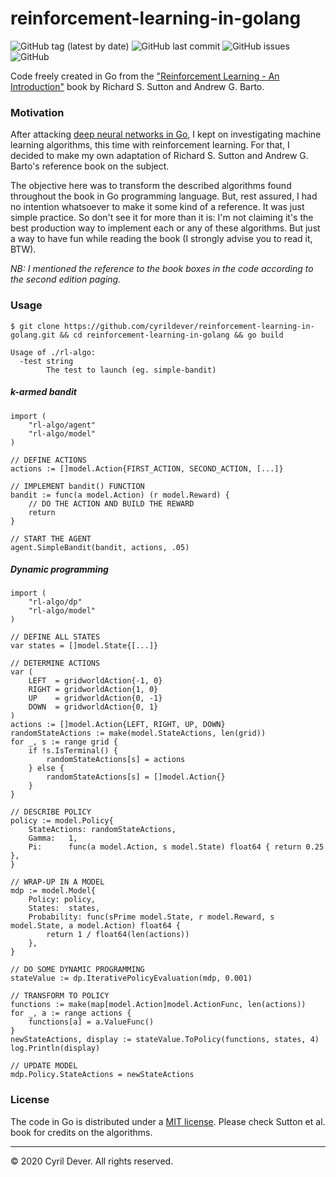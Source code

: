 # reinforcement-learning-in-golang

![GitHub tag (latest by date)](https://img.shields.io/github/v/tag/cyrildever/reinforcement-learning-in-golang)
![GitHub last commit](https://img.shields.io/github/last-commit/cyrildever/reinforcement-learning-in-golang)
![GitHub issues](https://img.shields.io/github/issues/cyrildever/reinforcement-learning-in-golang)
![GitHub](https://img.shields.io/github/license/cyrildever/reinforcement-learning-in-golang)

Code freely created in Go from the ["Reinforcement Learning - An Introduction"](https://mitpress.mit.edu/books/reinforcement-learning-second-edition) book by Richard S. Sutton and Andrew G. Barto.


### Motivation

After attacking [deep neural networks in Go](https://github.com/cyrildever/neural-networks-and-deep-learning-in-golang), I kept on investigating machine learning algorithms, this time with reinforcement learning. For that, I decided to make my own adaptation of Richard S. Sutton and Andrew G. Barto's reference book on the subject.

The objective here was to transform the described algorithms found throughout the book in Go programming language. But, rest assured, I had no intention whatsoever to make it some kind of a reference. It was just simple practice. So don't see it for more than it is: I'm not claiming it's the best production way to implement each or any of these algorithms. But just a way to have fun while reading the book (I strongly advise you to read it, BTW).

_NB: I mentioned the reference to the book boxes in the code according to the second edition paging._


### Usage

```console
$ git clone https://github.com/cyrildever/reinforcement-learning-in-golang.git && cd reinforcement-learning-in-golang && go build
```

```
Usage of ./rl-algo:
  -test string
        The test to launch (eg. simple-bandit)
```

##### k-armed bandit

```golang
import (
    "rl-algo/agent"
    "rl-algo/model"
)

// DEFINE ACTIONS
actions := []model.Action{FIRST_ACTION, SECOND_ACTION, [...]}

// IMPLEMENT bandit() FUNCTION
bandit := func(a model.Action) (r model.Reward) {
    // DO THE ACTION AND BUILD THE REWARD
    return
}

// START THE AGENT
agent.SimpleBandit(bandit, actions, .05)
```

##### Dynamic programming

```golang
import (
    "rl-algo/dp"
    "rl-algo/model"
)

// DEFINE ALL STATES
var states = []model.State{[...]}

// DETERMINE ACTIONS
var (
    LEFT  = gridworldAction{-1, 0}
    RIGHT = gridworldAction{1, 0}
    UP    = gridworldAction{0, -1}
    DOWN  = gridworldAction{0, 1}
)
actions := []model.Action{LEFT, RIGHT, UP, DOWN}
randomStateActions := make(model.StateActions, len(grid))
for _, s := range grid {
    if !s.IsTerminal() {
        randomStateActions[s] = actions
    } else {
        randomStateActions[s] = []model.Action{}
    }
}

// DESCRIBE POLICY
policy := model.Policy{
    StateActions: randomStateActions,
    Gamma:   1,
    Pi:      func(a model.Action, s model.State) float64 { return 0.25 },
}

// WRAP-UP IN A MODEL
mdp := model.Model{
    Policy: policy,
    States:  states,
    Probability: func(sPrime model.State, r model.Reward, s model.State, a model.Action) float64 {
        return 1 / float64(len(actions))
    },
}

// DO SOME DYNAMIC PROGRAMMING
stateValue := dp.IterativePolicyEvaluation(mdp, 0.001)

// TRANSFORM TO POLICY
functions := make(map[model.Action]model.ActionFunc, len(actions))
for _, a := range actions {
    functions[a] = a.ValueFunc()
}
newStateActions, display := stateValue.ToPolicy(functions, states, 4)
log.Println(display)

// UPDATE MODEL
mdp.Policy.StateActions = newStateActions
```


### License

The code in Go is distributed under a [MIT license](LICENSE).
Please check Sutton et al. book for credits on the algorithms.


<hr />
&copy; 2020 Cyril Dever. All rights reserved.
